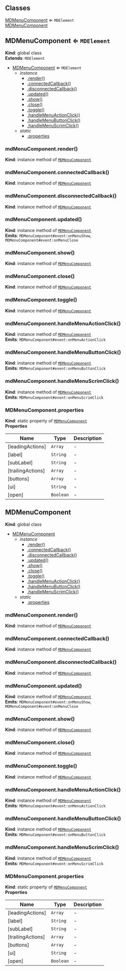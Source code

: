 ## Classes

<dl>
<dt><a href="#MDMenuComponent">MDMenuComponent</a> ⇐ <code>MDElement</code></dt>
<dd></dd>
<dt><a href="#MDMenuComponent">MDMenuComponent</a></dt>
<dd></dd>
</dl>

<a name="MDMenuComponent"></a>

## MDMenuComponent ⇐ <code>MDElement</code>
**Kind**: global class  
**Extends**: <code>MDElement</code>  

* [MDMenuComponent](#MDMenuComponent) ⇐ <code>MDElement</code>
    * _instance_
        * [.render()](#MDMenuComponent+render)
        * [.connectedCallback()](#MDMenuComponent+connectedCallback)
        * [.disconnectedCallback()](#MDMenuComponent+disconnectedCallback)
        * [.updated()](#MDMenuComponent+updated)
        * [.show()](#MDMenuComponent+show)
        * [.close()](#MDMenuComponent+close)
        * [.toggle()](#MDMenuComponent+toggle)
        * [.handleMenuActionClick()](#MDMenuComponent+handleMenuActionClick)
        * [.handleMenuButtonClick()](#MDMenuComponent+handleMenuButtonClick)
        * [.handleMenuScrimClick()](#MDMenuComponent+handleMenuScrimClick)
    * _static_
        * [.properties](#MDMenuComponent.properties)

<a name="MDMenuComponent+render"></a>

### mdMenuComponent.render()
**Kind**: instance method of [<code>MDMenuComponent</code>](#MDMenuComponent)  
<a name="MDMenuComponent+connectedCallback"></a>

### mdMenuComponent.connectedCallback()
**Kind**: instance method of [<code>MDMenuComponent</code>](#MDMenuComponent)  
<a name="MDMenuComponent+disconnectedCallback"></a>

### mdMenuComponent.disconnectedCallback()
**Kind**: instance method of [<code>MDMenuComponent</code>](#MDMenuComponent)  
<a name="MDMenuComponent+updated"></a>

### mdMenuComponent.updated()
**Kind**: instance method of [<code>MDMenuComponent</code>](#MDMenuComponent)  
**Emits**: <code>MDMenuComponent#event:onMenuShow</code>, <code>MDMenuComponent#event:onMenuClose</code>  
<a name="MDMenuComponent+show"></a>

### mdMenuComponent.show()
**Kind**: instance method of [<code>MDMenuComponent</code>](#MDMenuComponent)  
<a name="MDMenuComponent+close"></a>

### mdMenuComponent.close()
**Kind**: instance method of [<code>MDMenuComponent</code>](#MDMenuComponent)  
<a name="MDMenuComponent+toggle"></a>

### mdMenuComponent.toggle()
**Kind**: instance method of [<code>MDMenuComponent</code>](#MDMenuComponent)  
<a name="MDMenuComponent+handleMenuActionClick"></a>

### mdMenuComponent.handleMenuActionClick()
**Kind**: instance method of [<code>MDMenuComponent</code>](#MDMenuComponent)  
**Emits**: <code>MDMenuComponent#event:onMenuActionClick</code>  
<a name="MDMenuComponent+handleMenuButtonClick"></a>

### mdMenuComponent.handleMenuButtonClick()
**Kind**: instance method of [<code>MDMenuComponent</code>](#MDMenuComponent)  
**Emits**: <code>MDMenuComponent#event:onMenuButtonClick</code>  
<a name="MDMenuComponent+handleMenuScrimClick"></a>

### mdMenuComponent.handleMenuScrimClick()
**Kind**: instance method of [<code>MDMenuComponent</code>](#MDMenuComponent)  
**Emits**: <code>MDMenuComponent#event:onMenuScrimClick</code>  
<a name="MDMenuComponent.properties"></a>

### MDMenuComponent.properties
**Kind**: static property of [<code>MDMenuComponent</code>](#MDMenuComponent)  
**Properties**

| Name | Type | Description |
| --- | --- | --- |
| [leadingActions] | <code>Array</code> | - |
| [label] | <code>String</code> | - |
| [subLabel] | <code>String</code> | - |
| [trailingActions] | <code>Array</code> | - |
| [buttons] | <code>Array</code> | - |
| [ui] | <code>String</code> | - |
| [open] | <code>Boolean</code> | - |

<a name="MDMenuComponent"></a>

## MDMenuComponent
**Kind**: global class  

* [MDMenuComponent](#MDMenuComponent)
    * _instance_
        * [.render()](#MDMenuComponent+render)
        * [.connectedCallback()](#MDMenuComponent+connectedCallback)
        * [.disconnectedCallback()](#MDMenuComponent+disconnectedCallback)
        * [.updated()](#MDMenuComponent+updated)
        * [.show()](#MDMenuComponent+show)
        * [.close()](#MDMenuComponent+close)
        * [.toggle()](#MDMenuComponent+toggle)
        * [.handleMenuActionClick()](#MDMenuComponent+handleMenuActionClick)
        * [.handleMenuButtonClick()](#MDMenuComponent+handleMenuButtonClick)
        * [.handleMenuScrimClick()](#MDMenuComponent+handleMenuScrimClick)
    * _static_
        * [.properties](#MDMenuComponent.properties)

<a name="MDMenuComponent+render"></a>

### mdMenuComponent.render()
**Kind**: instance method of [<code>MDMenuComponent</code>](#MDMenuComponent)  
<a name="MDMenuComponent+connectedCallback"></a>

### mdMenuComponent.connectedCallback()
**Kind**: instance method of [<code>MDMenuComponent</code>](#MDMenuComponent)  
<a name="MDMenuComponent+disconnectedCallback"></a>

### mdMenuComponent.disconnectedCallback()
**Kind**: instance method of [<code>MDMenuComponent</code>](#MDMenuComponent)  
<a name="MDMenuComponent+updated"></a>

### mdMenuComponent.updated()
**Kind**: instance method of [<code>MDMenuComponent</code>](#MDMenuComponent)  
**Emits**: <code>MDMenuComponent#event:onMenuShow</code>, <code>MDMenuComponent#event:onMenuClose</code>  
<a name="MDMenuComponent+show"></a>

### mdMenuComponent.show()
**Kind**: instance method of [<code>MDMenuComponent</code>](#MDMenuComponent)  
<a name="MDMenuComponent+close"></a>

### mdMenuComponent.close()
**Kind**: instance method of [<code>MDMenuComponent</code>](#MDMenuComponent)  
<a name="MDMenuComponent+toggle"></a>

### mdMenuComponent.toggle()
**Kind**: instance method of [<code>MDMenuComponent</code>](#MDMenuComponent)  
<a name="MDMenuComponent+handleMenuActionClick"></a>

### mdMenuComponent.handleMenuActionClick()
**Kind**: instance method of [<code>MDMenuComponent</code>](#MDMenuComponent)  
**Emits**: <code>MDMenuComponent#event:onMenuActionClick</code>  
<a name="MDMenuComponent+handleMenuButtonClick"></a>

### mdMenuComponent.handleMenuButtonClick()
**Kind**: instance method of [<code>MDMenuComponent</code>](#MDMenuComponent)  
**Emits**: <code>MDMenuComponent#event:onMenuButtonClick</code>  
<a name="MDMenuComponent+handleMenuScrimClick"></a>

### mdMenuComponent.handleMenuScrimClick()
**Kind**: instance method of [<code>MDMenuComponent</code>](#MDMenuComponent)  
**Emits**: <code>MDMenuComponent#event:onMenuScrimClick</code>  
<a name="MDMenuComponent.properties"></a>

### MDMenuComponent.properties
**Kind**: static property of [<code>MDMenuComponent</code>](#MDMenuComponent)  
**Properties**

| Name | Type | Description |
| --- | --- | --- |
| [leadingActions] | <code>Array</code> | - |
| [label] | <code>String</code> | - |
| [subLabel] | <code>String</code> | - |
| [trailingActions] | <code>Array</code> | - |
| [buttons] | <code>Array</code> | - |
| [ui] | <code>String</code> | - |
| [open] | <code>Boolean</code> | - |

